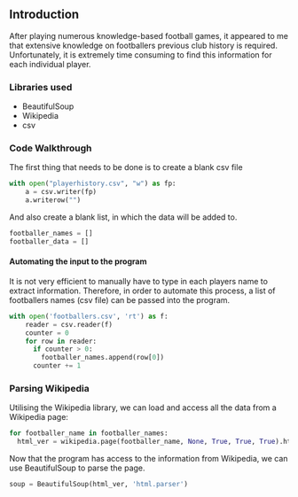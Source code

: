 ## Introduction
After playing numerous knowledge-based football games, it appeared to me that extensive knowledge on footballers previous club history is required. Unfortunately, it is extremely time consuming to find this information for each individual player.

### Libraries used

* BeautifulSoup
* Wikipedia
* csv

### Code Walkthrough

The first thing that needs to be done is to create a blank csv file

```python
with open("playerhistory.csv", "w") as fp:
    a = csv.writer(fp)
    a.writerow("")
```
And also create a blank list, in which the data will be added to.

```python
footballer_names = []
footballer_data = []
```
#### Automating the input to the program

It is not very efficient to manually have to type in each players name to extract information. Therefore, in order to automate this process, a list of footballers names (csv file) can be passed into the program.

```python
with open('footballers.csv', 'rt') as f:
    reader = csv.reader(f)
    counter = 0
    for row in reader:
      if counter > 0:
        footballer_names.append(row[0])
      counter += 1
```

### Parsing Wikipedia

Utilising the Wikipedia library, we can load and access all the data from a Wikipedia page:

```python
for footballer_name in footballer_names:
  html_ver = wikipedia.page(footballer_name, None, True, True, True).html()
```
Now that the program has access to the information from Wikipedia, we can use BeautifulSoup to parse the page.

```python
soup = BeautifulSoup(html_ver, 'html.parser')
```
